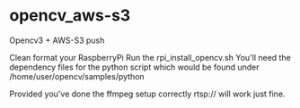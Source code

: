 # opencv_aws-s3
Opencv3 + AWS-S3 push

Clean format your RaspberryPi
Run the rpi_install_opencv.sh
You'll need the dependency files for the python script which would be found under
/home/user/opencv/samples/python

Provided you've done the ffmpeg setup correctly rtsp:// will work just fine.
